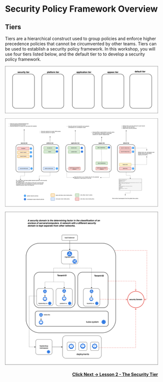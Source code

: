 # Security Policy Framework Overview

## Tiers
Tiers are a hierarchical construct used to group policies and enforce higher precedence policies that cannot be circumvented by other teams. Tiers can be used to establish a security policy framework. In this workshop, you will use four tiers listed below, and the default tier to to develop a security policy framework. 


![tiers](images/security-policy-framework-tier-1.drawio.png)

![security policy framework](images/security-policy-framework.png)

![Security Domains](images/security-domains.png)

#### <div align="right">  [Click Next -> Lesson 2 - The Security Tier](https://github.com/tigera-cs/quickstart-self-service/blob/main/modules/security-tier.md) </div>